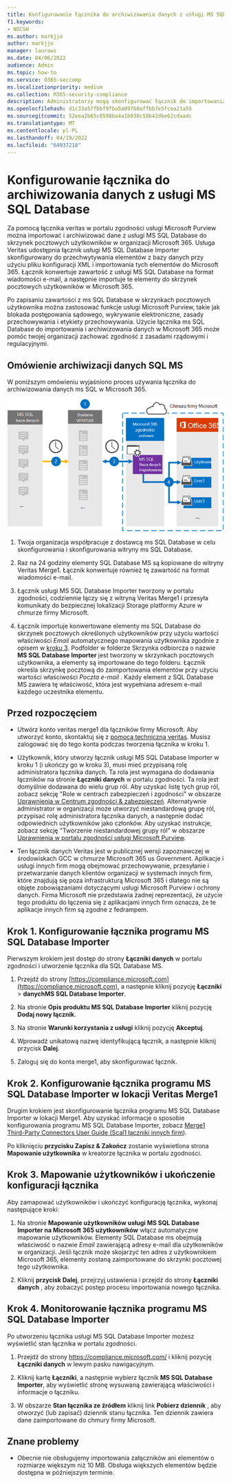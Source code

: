 ```yaml
---
title: Konfigurowanie łącznika do archiwizowania danych z usługi MS SQL Database
f1.keywords:
- NOCSH
ms.author: markjjo
author: markjjo
manager: laurawi
ms.date: 04/06/2022
audience: Admin
ms.topic: how-to
ms.service: O365-seccomp
ms.localizationpriority: medium
ms.collection: M365-security-compliance
description: Administratorzy mogą skonfigurować łącznik do importowania i archiwizowania danych z usługi MS SQL Database. Ten łącznik umożliwia archiwizowanie danych ze źródeł danych innych firm w Microsoft 365. Po zarchiwizowania tych danych można zarządzać danymi innych firm za pomocą funkcji zgodności, takich jak blokada prawna, wyszukiwanie zawartości i zasady przechowywania.
ms.openlocfilehash: d1c33a57fbbf9fba5a097b0affbb7e5fcea21a55
ms.sourcegitcommit: 52eea2b65c0598ba4a1b930c58b42dbe62cdaadc
ms.translationtype: MT
ms.contentlocale: pl-PL
ms.lasthandoff: 04/19/2022
ms.locfileid: "64937218"
---
```

# <a name="set-up-a-connector-to-archive-data-from-ms-sql-database"></a>Konfigurowanie łącznika do archiwizowania danych z usługi MS SQL Database

Za pomocą łącznika veritas w portalu zgodności usługi Microsoft Purview można importować i archiwizować dane z usługi MS SQL Database do skrzynek pocztowych użytkowników w organizacji Microsoft 365. Usługa Veritas udostępnia łącznik usługi MS SQL Database Importer skonfigurowany do przechwytywania elementów z bazy danych przy użyciu pliku konfiguracji XML i importowania tych elementów do Microsoft 365. Łącznik konwertuje zawartość z usługi MS SQL Database na format wiadomości e-mail, a następnie importuje te elementy do skrzynek pocztowych użytkowników w Microsoft 365.

Po zapisaniu zawartości z ms SQL Database w skrzynkach pocztowych użytkownika można zastosować funkcje usługi Microsoft Purview, takie jak blokada postępowania sądowego, wykrywanie elektroniczne, zasady przechowywania i etykiety przechowywania. Użycie łącznika ms SQL Database do importowania i archiwizowania danych w Microsoft 365 może pomóc twojej organizacji zachować zgodność z zasadami rządowymi i regulacyjnymi.

## <a name="overview-of-archiving-the-ms-sql-data"></a>Omówienie archiwizacji danych SQL MS

W poniższym omówieniu wyjaśniono proces używania łącznika do archiwizowania danych ms SQL w Microsoft 365.

![Przepływ pracy archiwizacji danych ms SQL.](../media/MSSQLDatabaseConnectorWorkflow.png)

1. Twoja organizacja współpracuje z dostawcą ms SQL Database w celu skonfigurowania i skonfigurowania witryny ms SQL Database.

2. Raz na 24 godziny elementy SQL Database MS są kopiowane do witryny Veritas Merge1. Łącznik konwertuje również tę zawartość na format wiadomości e-mail.

3. Łącznik usługi MS SQL Database Importer tworzony w portalu zgodności, codziennie łączy się z witryną Veritas Merge1 i przesyła komunikaty do bezpiecznej lokalizacji Storage platformy Azure w chmurze firmy Microsoft.

4. Łącznik importuje konwertowane elementy ms SQL Database do skrzynek pocztowych określonych użytkowników przy użyciu wartości właściwości *Email* automatycznego mapowania użytkownika zgodnie z opisem w [kroku 3](#step-3-map-users-and-complete-the-connector-setup). Podfolder w folderze Skrzynka odbiorcza o nazwie **MS SQL Database Importer** jest tworzony w skrzynkach pocztowych użytkownika, a elementy są importowane do tego folderu. Łącznik określa skrzynkę pocztową do zaimportowania elementów przy użyciu wartości właściwości *Poczta e-mail* . Każdy element z SQL Database MS zawiera tę właściwość, która jest wypełniana adresem e-mail każdego uczestnika elementu.

## <a name="before-you-begin"></a>Przed rozpoczęciem

- Utwórz konto veritas merge1 dla łączników firmy Microsoft. Aby utworzyć konto, skontaktuj się z [pomocą techniczną veritas](https://www.veritas.com/content/support/). Musisz zalogować się do tego konta podczas tworzenia łącznika w kroku 1.

- Użytkownik, który utworzy łącznik usługi MS SQL Database Importer w kroku 1 (i ukończy go w kroku 3), musi mieć przypisaną rolę administratora łącznika danych. Ta rola jest wymagana do dodawania łączników na stronie **Łączniki danych** w portalu zgodności. Ta rola jest domyślnie dodawana do wielu grup ról. Aby uzyskać listę tych grup ról, zobacz sekcję "Role w centrach zabezpieczeń i zgodności" w obszarze [Uprawnienia w Centrum zgodności & zabezpieczeń](../security/office-365-security/permissions-in-the-security-and-compliance-center.md#roles-in-the-security--compliance-center). Alternatywnie administrator w organizacji może utworzyć niestandardową grupę ról, przypisać rolę administratora łącznika danych, a następnie dodać odpowiednich użytkowników jako członków. Aby uzyskać instrukcje, zobacz sekcję "Tworzenie niestandardowej grupy ról" w obszarze [Uprawnienia w portalu zgodności usługi Microsoft Purview](microsoft-365-compliance-center-permissions.md#create-a-custom-role-group).

- Ten łącznik danych Veritas jest w publicznej wersji zapoznawczej w środowiskach GCC w chmurze Microsoft 365 us Government. Aplikacje i usługi innych firm mogą obejmować przechowywanie, przesyłanie i przetwarzanie danych klientów organizacji w systemach innych firm, które znajdują się poza infrastrukturą Microsoft 365 i dlatego nie są objęte zobowiązaniami dotyczącymi usługi Microsoft Purview i ochrony danych. Firma Microsoft nie przedstawia żadnej reprezentacji, że użycie tego produktu do łączenia się z aplikacjami innych firm oznacza, że te aplikacje innych firm są zgodne z fedrampem.

## <a name="step-1-set-up-the-ms-sql-database-importer-connector"></a>Krok 1. Konfigurowanie łącznika programu MS SQL Database Importer

Pierwszym krokiem jest dostęp do strony **Łączniki danych** w portalu zgodności i utworzenie łącznika dla SQL Database MS.

1. Przejdź do strony [https://compliance.microsoft.com](https://compliance.microsoft.com), a następnie kliknij pozycję **Łączniki** >  **danychMS SQL Database Importer**.

2. Na stronie **Opis produktu MS SQL Database Importer** kliknij pozycję **Dodaj nowy łącznik**.

3. Na stronie **Warunki korzystania z usługi** kliknij pozycję **Akceptuj**.

4. Wprowadź unikatową nazwę identyfikującą łącznik, a następnie kliknij przycisk **Dalej**.

5. Zaloguj się do konta merge1, aby skonfigurować łącznik.

## <a name="step-2-configure-the-ms-sql-database-importer-connector-on-the-veritas-merge1-site"></a>Krok 2. Konfigurowanie łącznika programu MS SQL Database Importer w lokacji Veritas Merge1

Drugim krokiem jest skonfigurowanie łącznika programu MS SQL Database Importer w lokacji Merge1. Aby uzyskać informacje o sposobie konfigurowania programu MS SQL Database Importer, zobacz [Merge1 Third-Party Connectors User Guide (Scal1 łączniki innych firm](https://docs.ms.merge1.globanetportal.com/Merge1%20Third-Party%20Connectors%20MS%20SQL%20Database%20Importer%20User%20Guide%20.pdf)).

Po kliknięciu **przycisku Zapisz & Zakończ** zostanie wyświetlona strona **Mapowanie użytkownika** w kreatorze łącznika w portalu zgodności.

## <a name="step-3-map-users-and-complete-the-connector-setup"></a>Krok 3. Mapowanie użytkowników i ukończenie konfiguracji łącznika

Aby zamapować użytkowników i ukończyć konfigurację łącznika, wykonaj następujące kroki:

1. Na stronie **Mapowanie użytkowników usługi MS SQL Database Importer na Microsoft 365 użytkowników** włącz automatyczne mapowanie użytkowników. Elementy SQL Database ms obejmują właściwość o nazwie *Email* zawierającą adresy e-mail dla użytkowników w organizacji. Jeśli łącznik może skojarzyć ten adres z użytkownikiem Microsoft 365, elementy zostaną zaimportowane do skrzynki pocztowej tego użytkownika.

2. Kliknij **przycisk Dalej**, przejrzyj ustawienia i przejdź do strony **Łączniki danych** , aby zobaczyć postęp procesu importowania nowego łącznika.

## <a name="step-4-monitor-the-ms-sql-database-importer-connector"></a>Krok 4. Monitorowanie łącznika programu MS SQL Database Importer

Po utworzeniu łącznika usługi MS SQL Database Importer możesz wyświetlić stan łącznika w portalu zgodności.

1. Przejdź do strony <https://compliance.microsoft.com/> i kliknij pozycję **Łączniki danych** w lewym pasku nawigacyjnym.

2. Kliknij kartę **Łączniki**, a następnie wybierz łącznik **MS SQL Database** **Importer**, aby wyświetlić stronę wysuwaną zawierającą właściwości i informacje o łączniku.

3. W obszarze **Stan łącznika ze źródłem** kliknij link **Pobierz dziennik** , aby otworzyć (lub zapisać) dziennik stanu łącznika. Ten dziennik zawiera dane zaimportowane do chmury firmy Microsoft.

## <a name="known-issues"></a>Znane problemy

- Obecnie nie obsługujemy importowania załączników ani elementów o rozmiarze większym niż 10 MB. Obsługa większych elementów będzie dostępna w późniejszym terminie.